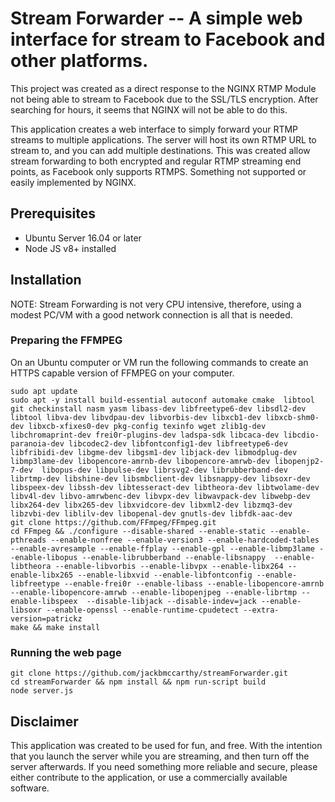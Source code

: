 # Stream Forwarder -- A simple web interface for stream to Facebook and other platforms.

This project was created as a direct response to the NGINX RTMP Module not being able to stream to Facebook due to the SSL/TLS encryption. After searching for hours, it seems that NGINX will not be able to do this.

This application creates a web interface to simply forward your RTMP streams to multiple applications. The server will host its own RTMP URL to stream to, and you can add multiple destinations. This was created allow stream forwarding to both encrypted and regular RTMP streaming end points, as Facebook only supports RTMPS. Something not supported or easily implemented by NGINX. 

## Prerequisites
* Ubuntu Server 16.04 or later
* Node JS v8+ installed

## Installation

NOTE: Stream Forwarding is not very CPU intensive, therefore, using a modest PC/VM with a good network connection is all that is needed.

### Preparing the FFMPEG
On an Ubuntu computer or VM run the following commands to create an HTTPS capable version of FFMPEG on your computer.
```ssh
sudo apt update
sudo apt -y install build-essential autoconf automake cmake  libtool git checkinstall nasm yasm libass-dev libfreetype6-dev libsdl2-dev libtool libva-dev libvdpau-dev libvorbis-dev libxcb1-dev libxcb-shm0-dev libxcb-xfixes0-dev pkg-config texinfo wget zlib1g-dev libchromaprint-dev frei0r-plugins-dev ladspa-sdk libcaca-dev libcdio-paranoia-dev libcodec2-dev libfontconfig1-dev libfreetype6-dev libfribidi-dev libgme-dev libgsm1-dev libjack-dev libmodplug-dev libmp3lame-dev libopencore-amrnb-dev libopencore-amrwb-dev libopenjp2-7-dev  libopus-dev libpulse-dev librsvg2-dev librubberband-dev librtmp-dev libshine-dev libsmbclient-dev libsnappy-dev libsoxr-dev libspeex-dev libssh-dev libtesseract-dev libtheora-dev libtwolame-dev libv4l-dev libvo-amrwbenc-dev libvpx-dev libwavpack-dev libwebp-dev libx264-dev libx265-dev libxvidcore-dev libxml2-dev libzmq3-dev libzvbi-dev liblilv-dev libopenal-dev gnutls-dev libfdk-aac-dev
git clone https://github.com/FFmpeg/FFmpeg.git
cd FFmpeg && ./configure --disable-shared --enable-static --enable-pthreads --enable-nonfree --enable-version3 --enable-hardcoded-tables --enable-avresample --enable-ffplay --enable-gpl --enable-libmp3lame --enable-libopus --enable-librubberband --enable-libsnappy  --enable-libtheora --enable-libvorbis --enable-libvpx --enable-libx264 --enable-libx265 --enable-libxvid --enable-libfontconfig --enable-libfreetype --enable-frei0r --enable-libass --enable-libopencore-amrnb --enable-libopencore-amrwb --enable-libopenjpeg --enable-librtmp --enable-libspeex  --disable-libjack --disable-indev=jack --enable-libsoxr --enable-openssl --enable-runtime-cpudetect --extra-version=patrickz
make && make install
```

### Running the web page
 ```ssh
 git clone https://github.com/jackbmccarthy/streamForwarder.git
 cd streamForwarder && npm install && npm run-script build
 node server.js
 ```
 
 ## Disclaimer
 This application was created to be used for fun, and free. With the intention that you launch the server while you are streaming, and then turn off the server afterwards. If you need something more reliable and secure, please either contribute to the application, or use a commercially available software. 

